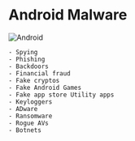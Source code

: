 
# Android Malware 
![Android](https://img.shields.io/badge/Android-3DDC84?style=for-the-badge&logo=android&logoColor=white)

    - Spying
    - Phishing
    - Backdoors
    - Financial fraud
    - Fake cryptos
    - Fake Android Games 
    - Fake app store Utility apps
    - Keyloggers
    - ADware
    - Ransomware
    - Rogue AVs
    - Botnets 


